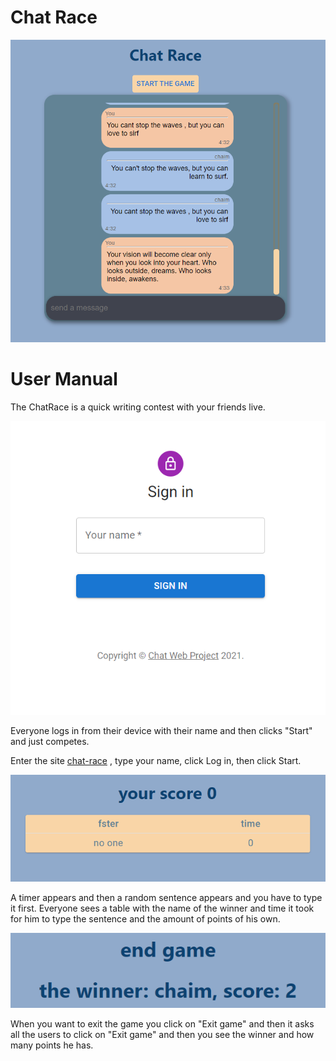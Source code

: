 # Chat Race
![](https://github.com/chaim-shwartz/ChatRace/blob/master/Screenshot%20(76).png)

# User Manual
The ChatRace is a quick writing contest with your friends live.

![](https://github.com/chaim-shwartz/ChatRace/blob/master/Screenshot%20(77).png)


Everyone logs in from their device with their name and then clicks "Start" and just competes.

Enter the site [chat-race](https://chat-race.netlify.app/)
, type your name, click Log in, then click Start.

![](https://github.com/chaim-shwartz/ChatRace/blob/master/Screenshot%20(79).png)

A timer appears and then a random sentence appears and you have to type it first.
Everyone sees a table with the name of the winner and time it took for him to type the sentence and the amount of points of his own.

![](https://github.com/chaim-shwartz/ChatRace/blob/master/Screenshot%20(80).png)

When you want to exit the game you click on "Exit game" and then it asks all the users to click on "Exit game" and then you see the winner and how many points he has.
